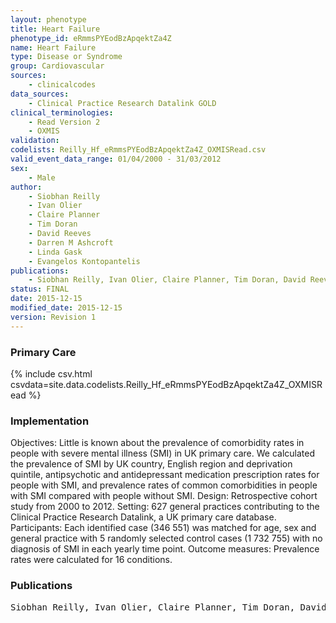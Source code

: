 ```yaml
---
layout: phenotype
title: Heart Failure
phenotype_id: eRmmsPYEodBzApqektZa4Z
name: Heart Failure
type: Disease or Syndrome
group: Cardiovascular
sources: 
    - clinicalcodes
data_sources:
    - Clinical Practice Research Datalink GOLD
clinical_terminologies:
    - Read Version 2
    - OXMIS
validation:
codelists: Reilly_Hf_eRmmsPYEodBzApqektZa4Z_OXMISRead.csv
valid_event_data_range: 01/04/2000 - 31/03/2012 
sex:
    - Male
author:
    - Siobhan Reilly
    - Ivan Olier
    - Claire Planner
    - Tim Doran
    - David Reeves
    - Darren M Ashcroft
    - Linda Gask
    - Evangelos Kontopantelis    
publications:
    - Siobhan Reilly, Ivan Olier, Claire Planner, Tim Doran, David Reeves, Darren M Ashcroft, Linda Gask, Evangelos Kontopantelis, Inequalities in physical comorbidity a longitudinal comparative cohort study of people with severe mental illness in the UK. BMJ Open, 5(e009010), 2015.
status: FINAL
date: 2015-12-15
modified_date: 2015-12-15
version: Revision 1
---
```


### Primary Care

{% include csv.html csvdata=site.data.codelists.Reilly_Hf_eRmmsPYEodBzApqektZa4Z_OXMISRead %}

### Implementation

Objectives: Little is known about the prevalence of
comorbidity rates in people with severe mental illness
(SMI) in UK primary care. We calculated the
prevalence of SMI by UK country, English region and
deprivation quintile, antipsychotic and antidepressant
medication prescription rates for people with
SMI, and prevalence rates of common comorbidities
in people with SMI compared with people without
SMI.
Design: Retrospective cohort study from 2000 to
2012.
Setting: 627 general practices contributing to the
Clinical Practice Research Datalink, a UK primary care
database.
Participants: Each identified case (346 551) was
matched for age, sex and general practice with 5
randomly selected control cases (1 732 755) with no
diagnosis of SMI in each yearly time point.
Outcome measures: Prevalence rates were
calculated for 16 conditions.
### Publications

<pre>
Siobhan Reilly, Ivan Olier, Claire Planner, Tim Doran, David Reeves, Darren M Ashcroft, Linda Gask, Evangelos Kontopantelis, Inequalities in physical comorbidity a longitudinal comparative cohort study of people with severe mental illness in the UK. BMJ Open, 5(e009010), 2015.
</pre>